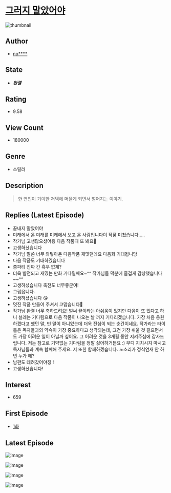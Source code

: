 # [그러지 말았어야](https://comic.naver.com/bestChallenge/list?titleId=767600)
![thumbnail](https://image-comic.pstatic.net/user_contents_data/challenge_comic/2021/03/04/343747/thumbnail_202x1645d8c3b52_de17_4cdd_8d2e_77b031622a43_00000022.JPEG)

## Author
- [no****](https://comic.naver.com/artistTitle?id=343747)

## State
- ***완결***

## Rating
- 9.58

## View Count
- 180000

## Genre
- 스릴러

## Description
> 한 연인이 기이한 저택에 머물게 되면서 벌어지는 이야기.

## Replies (Latest Episode)
- 끝내지 말았어야
- 미래에서 온 미래를 미래에서 보고 온 사람입니다이 작품 미쳤습니다.....
- 작가님 고생많으셨어용 다음 작품때 또 봬요💖
- 고생하셨습니다
- 작가님 말씀 너무 와닿아욘 다음작품 재밋던데요 다음화 기대됩니당
- 다음 작품도 기대하겠습니다
- 쫑파티 진짜 간 흑우 없졔?
- 더욱 발전되고 재밌는 만화 기다릴께요~^^ 작가님들 덕분에 즐겁게 감상했습니다~~^^
- 고생하셨습니다 축전도 너무좋군여!
- 그립읍니다.
- 고생하셨습니다 😘
- 멋진 작품 만들어 주셔서 고맙습니다🥺
- 작가님 완결 너무 축하드려요! 벌써 끝이라는 아쉬움이 있지만 다음이 또 있다고 하니 설레는 기다림으로 다음 작품이 나오는 날 까지 기다리겠습니다. 가장 처음 응원하겠다고 했던 말, 빈 말이 아니었는데 더욱 진심이 되는 순간이네요. 작가라는 타이틀은 독자들과의 약속이 가장 중요하다고 생각되는데, 그건 가장 쉬울 것 같으면서도 가장 어려운 일이 아닐까 싶어요. 그 어려운 것을 3개월 동안 지켜주심에 감사드립니다. 저는 참고로 기약없는 기다림을 정말 싫어하거든요 :) 부디 지치시지 마시고 독자님들과 계속 함께해 주세요. 저 또한 함께하겠습니다. 노소리가 정식연재 안 하면 누가 해?
- 남편도 데려갔어야징 !
- 고생하셨습니다!

## Interest
- 659

## First Episode
- [1화](https://comic.naver.com/bestChallenge/detail?titleId=767600&no=2)

## Latest Episode
![image](https://image-comic.pstatic.net/user_contents_data/challenge_comic/2021/05/23/343747/upload_3978142136619132209.jpeg)

![image](https://image-comic.pstatic.net/user_contents_data/challenge_comic/2021/05/20/343747/upload_4123434915255039800.jpeg)

![image](https://image-comic.pstatic.net/user_contents_data/challenge_comic/2021/05/20/343747/upload_3905013636174067249.jpeg)

![image](https://image-comic.pstatic.net/user_contents_data/challenge_comic/2021/05/20/343747/upload_3761686810803462968.jpeg)
